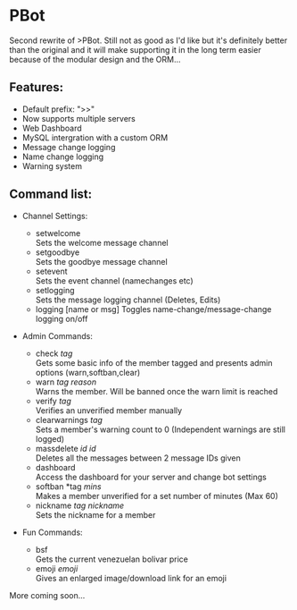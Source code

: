 # PBot
Second rewrite of >PBot. Still not as good as I'd like but it's definitely better than the original and it will make supporting it in the long term easier because of the modular design and the ORM...

## Features:
- Default prefix: ">>"
- Now supports multiple servers
- Web Dashboard
- MySQL intergration with a custom ORM
- Message change logging
- Name change logging
- Warning system


## Command list:
- Channel Settings:
  - setwelcome  
  Sets the welcome message channel
  - setgoodbye  
  Sets the goodbye message channel
  - setevent  
  Sets the event channel (namechanges etc)
  - setlogging  
  Sets the message logging channel (Deletes, Edits)
  - logging [name or msg] 
  Toggles name-change/message-change logging on/off

- Admin Commands:
  - check *tag*  
  Gets some basic info of the member tagged and presents admin options (warn,softban,clear)
  - warn *tag* *reason*  
  Warns the member. Will be banned once the warn limit is reached
  - verify *tag*  
  Verifies an unverified member manually
  - clearwarnings *tag*  
  Sets a member's warning count to 0 (Independent warnings are still logged)
  - massdelete *id* *id*  
  Deletes all the messages between 2 message IDs given
  - dashboard  
  Access the dashboard for your server and change bot settings
  - softban *tag *mins*  
  Makes a member unverified for a set number of minutes (Max 60)
  - nickname *tag* *nickname*  
  Sets the nickname for a member

- Fun Commands:
  - bsf  
  Gets the current venezuelan bolivar price
  - emoji *emoji*  
  Gives an enlarged image/download link for an emoji

More coming soon...
